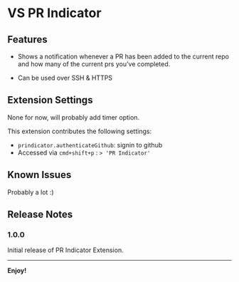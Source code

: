 # VS PR Indicator

## Features

- Shows a notification whenever a PR has been added to the current repo and how many of the current prs you've completed.

- Can be used over SSH & HTTPS

## Extension Settings

None for now, will probably add timer option.

This extension contributes the following settings:

- `prindicator.authenticateGithub`: signin to github
- Accessed via `cmd+shift+p` : `> 'PR Indicator'`

## Known Issues

Probably a lot :)

## Release Notes

### 1.0.0

Initial release of PR Indicator Extension.

---

**Enjoy!**
